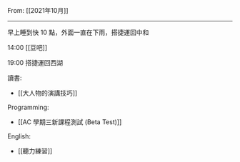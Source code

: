 From: [[2021年10月]]

---

早上睡到快 10 點，外面一直在下雨，搭捷運回中和

14:00 [[豆吧]]

19:00 搭捷運回西湖

讀書: 
- [[大人物的演講技巧]]

Programming:
- [[AC 學期三新課程測試 (Beta Test)]]

English:
- [[聽力練習]]
